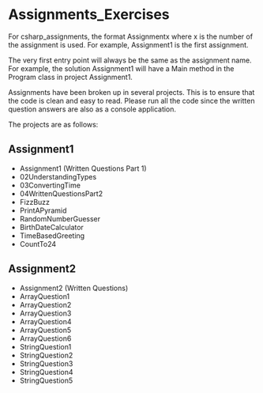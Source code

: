 # Assignments_Exercises

For csharp_assignments, the format Assignmentx where x is the number of the assignment is used. For example, Assignment1 is the first assignment.

The very first entry point will always be the same as the assignment name. For example, the solution Assignment1 will have a Main method in the Program class in project Assignment1.

Assignments have been broken up in several projects. This is to ensure that the code is clean and easy to read. Please run all the code since the written question answers are also as a console application.

 The projects are as follows:

## Assignment1
- Assignment1 (Written Questions Part 1)
- 02UnderstandingTypes
- 03ConvertingTime
- 04WrittenQuestionsPart2
- FizzBuzz
- PrintAPyramid
- RandomNumberGuesser
- BirthDateCalculator
- TimeBasedGreeting
- CountTo24

## Assignment2
- Assignment2 (Written Questions)
- ArrayQuestion1
- ArrayQuestion2
- ArrayQuestion3
- ArrayQuestion4
- ArrayQuestion5
- ArrayQuestion6
- StringQuestion1
- StringQuestion2
- StringQuestion3
- StringQuestion4
- StringQuestion5




